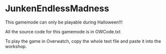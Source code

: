 # JunkenEndlessMadness

This gamemode can only be playable during Halloween!!!

All the source code for this gamemode is in OWCode.txt

To play the game in Overwatch, copy the whole text file and paste it into the workshop.
